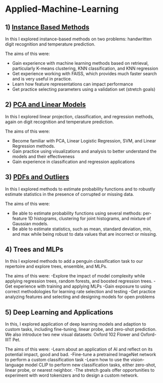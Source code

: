 # Applied-Machine-Learning
## 1) [Instance Based Methods](https://github.com/karanpandyaa/Applied-Machine-Learning/blob/main/Instance_based_methods.pdf)

In this  I explored instance-based methods on two problems: handwritten digit recognition and temperature prediction. 

The aims of this were:

- Gain experience with machine learning methods based on retrieval, particularly K-means clustering, KNN classification, and KNN regression
- Get experience working with FAISS, which provides much faster search and is very useful in practice. 
- Learn how feature representations can impact performance
- Get practice selecting parameters using a validation set (stretch goals)

## 2)  [PCA and Linear Models](https://github.com/karanpandyaa/Applied-Machine-Learning/blob/main/PCA%20and%20Linear%20Models.pdf)

In this I explored linear projection, classification, and regression methods, again on digit recognition and temperature prediction. 

The aims of this were:
- Become familiar with PCA, Linear Logistic Regression, SVM, and Linear Regression methods. 
- Gain practice using visualizations and analysis to better understand the models and their effectiveness
- Gain experience in classification and regression applications

## 3) [PDFs and Outliers](https://github.com/karanpandyaa/Applied-Machine-Learning/blob/main/PDFs%20and%20Outliers.pdf)

In this I explored methods to estimate probability functions and to robustly estimate statistics in the presence of corrupted or missing data.

The aims of this were:
- Be able to estimate probability functions using several methods: per-feature 1D histograms, clustering for joint histograms, and mixture of Gaussian models.
- Be able to estimate statistics, such as mean, standard deviation, min, and max while being robust to data values that are incorrect or missing.

## 4) Trees and MLPs

In this I explored methods to add a penguin classification task to our repertoire and explore trees, ensemble, and MLPs. 

The aims of this were:
-Explore the impact of model complexity while applying regression trees, random forests, and boosted regression trees. 
-Get experience with training and applying MLPs
-Gain exposure to using correct methodologies for learning rate selection and testing
-Get practice analyzing features and selecting and designing models for open problems

## 5) Deep Learning and Applications

In this, I explored application of deep learning models and adaption to custom tasks, including fine-tuning, linear probe, and zero-shot prediction.  We also introduce two new visual datasets: Oxford 102 Flower and Oxford-IIIT Pet.

The aims of this were:
-Learn about an application of AI and reflect on its potential impact, good and bad. 
-Fine-tune a pretrained ImageNet network to perform a custom classification task
-Learn how to use the vision-language model CLIP to perform new classification tasks, either zero-shot, linear probe, or nearest neighbor. 
-The stretch goals offer opportunities to experiment with word tokenizers and to design a custom network.



